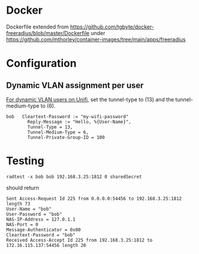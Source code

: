
# Docker

Dockerfile extended from https://github.com/tgbyte/docker-freeradius/blob/master/Dockerfile
under https://github.com/mthorley/container-images/tree/main/apps/freeradius 

# Configuration

## Dynamic VLAN assignment per user
[For dynamic VLAN users on Unifi](https://help.ui.com/hc/en-us/articles/360015268353-UniFi-USG-UDM-Configuring-RADIUS-Server), set the tunnel-type to (13) and the tunnel-medium-type to (6).

	bob   Cleartext-Password := "my-wifi-password"
			Reply-Message := "Hello, %{User-Name}",
			Tunnel-Type = 13,
			Tunnel-Medium-Type = 6,
			Tunnel-Private-Group-ID = 100


# Testing

`radtest -x bob bob 192.168.3.25:1812 0 sharedSecret`

should return

    Sent Access-Request Id 225 from 0.0.0.0:54456 to 192.168.3.25:1812 length 73
	User-Name = "bob"
	User-Password = "bob"
	NAS-IP-Address = 127.0.1.1
	NAS-Port = 0
	Message-Authenticator = 0x00
	Cleartext-Password = "bob"
    Received Access-Accept Id 225 from 192.168.3.25:1812 to 172.16.115.137:54456 length 20
